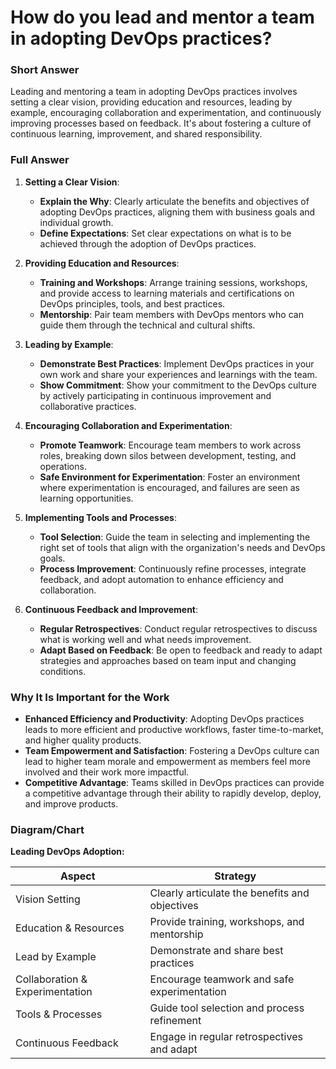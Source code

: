 # How do you lead and mentor a team in adopting DevOps practices?

### Short Answer
Leading and mentoring a team in adopting DevOps practices involves setting a clear vision, providing education and resources, leading by example, encouraging collaboration and experimentation, and continuously improving processes based on feedback. It's about fostering a culture of continuous learning, improvement, and shared responsibility.

### Full Answer
1. **Setting a Clear Vision**:
    - **Explain the Why**: Clearly articulate the benefits and objectives of adopting DevOps practices, aligning them with business goals and individual growth.
    - **Define Expectations**: Set clear expectations on what is to be achieved through the adoption of DevOps practices.

2. **Providing Education and Resources**:
    - **Training and Workshops**: Arrange training sessions, workshops, and provide access to learning materials and certifications on DevOps principles, tools, and best practices.
    - **Mentorship**: Pair team members with DevOps mentors who can guide them through the technical and cultural shifts.

3. **Leading by Example**:
    - **Demonstrate Best Practices**: Implement DevOps practices in your own work and share your experiences and learnings with the team.
    - **Show Commitment**: Show your commitment to the DevOps culture by actively participating in continuous improvement and collaborative practices.

4. **Encouraging Collaboration and Experimentation**:
    - **Promote Teamwork**: Encourage team members to work across roles, breaking down silos between development, testing, and operations.
    - **Safe Environment for Experimentation**: Foster an environment where experimentation is encouraged, and failures are seen as learning opportunities.

5. **Implementing Tools and Processes**:
    - **Tool Selection**: Guide the team in selecting and implementing the right set of tools that align with the organization's needs and DevOps goals.
    - **Process Improvement**: Continuously refine processes, integrate feedback, and adopt automation to enhance efficiency and collaboration.

6. **Continuous Feedback and Improvement**:
    - **Regular Retrospectives**: Conduct regular retrospectives to discuss what is working well and what needs improvement.
    - **Adapt Based on Feedback**: Be open to feedback and ready to adapt strategies and approaches based on team input and changing conditions.

### Why It Is Important for the Work
- **Enhanced Efficiency and Productivity**: Adopting DevOps practices leads to more efficient and productive workflows, faster time-to-market, and higher quality products.
- **Team Empowerment and Satisfaction**: Fostering a DevOps culture can lead to higher team morale and empowerment as members feel more involved and their work more impactful.
- **Competitive Advantage**: Teams skilled in DevOps practices can provide a competitive advantage through their ability to rapidly develop, deploy, and improve products.

### Diagram/Chart
**Leading DevOps Adoption:**

| Aspect              | Strategy                                   |
|---------------------|--------------------------------------------|
| Vision Setting      | Clearly articulate the benefits and objectives |
| Education & Resources | Provide training, workshops, and mentorship |
| Lead by Example     | Demonstrate and share best practices       |
| Collaboration & Experimentation | Encourage teamwork and safe experimentation |
| Tools & Processes   | Guide tool selection and process refinement |
| Continuous Feedback | Engage in regular retrospectives and adapt |